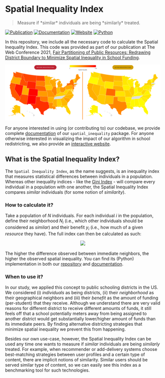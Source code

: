 # Spatial Inequality Index

<blockquote>
    Measure if *similar* individuals are being *similarly* treated.
</blockquote>

[![Publication](https://img.shields.io/badge/Publication-The%20Web%20Conference%202021-informational?logo=Google%20Scholar)](https://nunomota.github.io/assets/papers/www2021.pdf)
[![Documentation](https://img.shields.io/badge/Documentation-v1.0-orange?logo=Read%20the%20Docs)](https://nunomota.github.io/spatial-inequality/docs/)
[![Website](https://img.shields.io/badge/Website-Operational-green?logo=OpenStreetMap)](http://redistricting.mpi-sws.org)
[![Python](https://img.shields.io/badge/Python-v3.7+-blueviolet?logo=Python)](https://www.python.org/downloads/release/python-370/)

In this repository, we include all the necessary code to calculate the Spatial Inequality Index. This code was provided as part of our publication at The Web Conference 2021, [Fair Partitioning of Public Resources: Redrawing District Boundary to Minimize Spatial Inequality in School Funding](https://nunomota.github.io/assets/papers/www2021.pdf).

![Map](https://github.com/nunomota/spatial-inequality/blob/master/assets/redistricting_before_and_after.png?raw=true)

For anyone interested in using (or contributing to) our codebase, we provide complete [documentation](https://nunomota.github.io/spatial-inequality/docs/) of our `spatial_inequality` package. For anyone otherwise interested in visualizing the impact of our algorithm in school redistricting, we also provide an [interactive website](http://redistricting.mpi-sws.org).

## What is the Spatial Inequality Index?

The `Spatial Inequality Index`, as the name suggests, is an inequality index that measures statistical differences between individuals in a population. Whereas other inequality indices - like the [Gini Index](https://en.wikipedia.org/wiki/Gini_coefficient) - will compare every individual in a population with one another, the Spatial Inequality Index compares *similar* individuals (for some notion of *similarity*).

### How to calculate it?

Take a population of *N* individuals. For each individual *i* in the population, define their neighborhood *N<sub>i</sub>* (i.e., which other individuals should be considered as *similar*) and their benefit *y<sub>i</sub>* (i.e., how much of a given *resource* they have). The full index can then be calculated as such:

<p align="center">
<img src="https://render.githubusercontent.com/render/math?math=\frac{\sum_{i=1}^{N}%20\frac{1}{N_i}%20\sum_{j=1}^{N_i}%20\left|%20y_i%20-%20y_j%20\right|}{\sum_{i=1}^{N}%20y_i}">
</p>

The higher the difference observed between immediate neighbors, the higher the observed spatial inequality. You can find its (Python) implementation in both our [repository](https://github.com/nunomota/spatial-inequality/blob/master/spatial_inequality/auxiliary/inequality.py) and [documentation](https://nunomota.github.io/spatial-inequality/docs/auxiliary/inequality.html).

### When to use it?

In our study, we applied this concept to public schooling districts in the US. We considered (i) *individuals* as being districts, (ii) their *neighborhood* as their geographical neighbors and (iii) their *benefit* as the amount of funding (per-student) that they receive. Although we understand there are very valid reasons for different district to receive different amounts of funds, it still feels off that a school potentially meters away from being assigned to another district would get substantially lower/higher amount of funds than its immediate peers. By finding alternative districting strategies that minimize spatial inequality we prevent this from happening.

Besides our own use-case, however, the Spatial Inequality Index can be used any time one wants to measure if *similar* individuals are being *similarly* treated. For example, when recommender or add-delivery systems choose best-matching strategies between user profiles and a certain type of content, there are implicit notions of similarity. Similar users should be served similar type of content, so we can easily see this index as a benchmarking tool for such technologies. 
